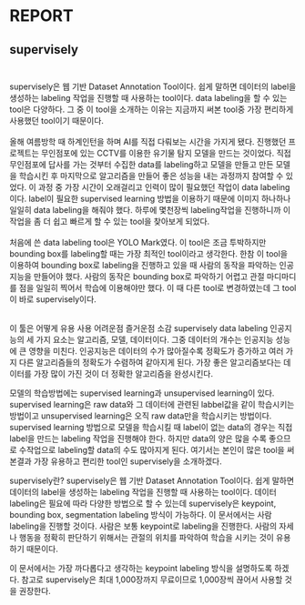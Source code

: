 # REPORT<br/>
## supervisely<br/><br/>
supervisely은 웹 기반 Dataset Annotation Tool이다. 쉽게 말하면 데이터의 label을 생성하는 labeling 작업을 진행할 때 사용하는 tool이다. data labeling을 할 수 있는 tool은 다양하다. 그 중 이 tool을 소개하는 이유는 지금까지 써본 tool중 가장 편리하게 사용했던 tool이기 때문이다.<br/><br/>
올해 여름방학 때 하계인턴을 하며 AI를 직접 다뤄보는 시간을 가지게 됐다. 진행했던 프로젝트는 무인점포에 있는 CCTV를 이용한 유기물 탐지 모델을 만드는 것이었다. 직접 무인점포에 답사를 가는 것부터 수집한 data를 labeling하고 모델을 만들고 만든 모델을 학습시킨 후 마지막으로 알고리즘을 만들어 좋은 성능을 내는 과정까지 참여할 수 있었다. 이 과정 중 가장 시간이 오래걸리고 인력이 많이 필요했던 작업이 data labeling이다. label이 필요한 supervised learning 방법을 이용하기 때문에 이미지 하나하나 일일히 data labeling을 해줘야 했다. 하루에 몇천장씩 labeling작업을 진행하니까 이 작업을 좀 더 쉽고 빠르게 할 수 있는 tool을 찾아보게 되었다.<br/><br/>
처음에 쓴 data labeling tool은 YOLO Mark였다. 이 tool은 조금 투박하지만 bounding box를 labeling할 때는 가장 최적인 tool이라고 생각한다. 한참 이 tool을 이용하여 bounding box로 labeling을 진행하고 있을 때 사람의 동작을 파악하는 인공지능을 만들어야 했다. 사람의 동작은 bounding box로 파악하기 어렵고 관절 마디마디를 점을 일일히 찍어서 학습에 이용해야만 했다. 이 때 다른 tool로 변경하였는데 그 tool이 바로 supervisely이다.<br/><br/>





이 툴은 어떻게 유용 사용 어려운점 즐거운점 소감 
supervisely 
data labeling
인공지능의 세 가지 요소는 알고리즘, 모델, 데이터이다. 그중 데이터의 개수는 인공지능 성능에 큰 영향을 미친다. 인공지능은 데이터의 수가 많아질수록 정확도가 증가하고 여러 가지 다른 알고리즘들의 정확도가 수렴하여 같아지게 된다. 가장 좋은 알고리즘보다는 데이터를 가장 많이 가진 것이 더 정확한 알고리즘을 완성시킨다.

모델의 학습방법에는 supervised learning과 unsupervised learning이 있다. supervised learning은 raw data와 그 데이터에 관련된 labbel값을 같이 학습시키는 방법이고 unsupervised learning은 오직 raw data만을 학습시키는 방법이다. supervised learning 방법으로 모델을 학습시킬 때 label이 없는 data의 경우는 직접 label을 만드는 labeling 작업을 진행해야 한다. 하지만 data의 양은 많을 수록 좋으므로 수작업으로 labeling할 data의 수도 많아지게 된다. 여기서는 본인이 많은 tool을 써본결과 가장 유용하고 편리한 tool인 supervisely을 소개하겠다.



supervisely란?
supervisely은 웹 기반 Dataset Annotation Tool이다. 쉽게 말하면 데이터의 label을 생성하는 labeling 작업을 진행할 때 사용하는 tool이다. 데이터 labeling은 필요에 따라 다양한 방법으로 할 수 있는데 supervisely은 keypoint, bounding box, segmentation labeling 방식이 가능하다. 이 문서에서는 사람 labeling을 진행할 것이다. 사람은 보통 keypoint로 labeling을 진행한다. 사람의 자세나 행동을 정확히 판단하기 위해서는 관절의 위치를 파악하여 학습을 시키는 것이 유용하기 때문이다.

이 문서에서는 가장 까다롭다고 생각하는 keypoint labeling 방식을 설명하도록 하겠다. 참고로 supervisely은 최대 1,000장까지 무료이므로 1,000장씩 끊어서 사용할 것을 권장한다.
